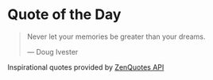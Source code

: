 # Quote of the Day

<!-- QUOTE_START -->
> Never let your memories be greater than your dreams.
>
> — Doug Ivester

Inspirational quotes provided by <a href="https://zenquotes.io/" target="_blank">ZenQuotes API</a>
<!-- QUOTE_END -->